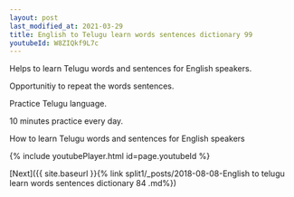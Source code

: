 ```yaml
---
layout: post
last_modified_at: 2021-03-29
title: English to Telugu learn words sentences dictionary 99 
youtubeId: W8ZIQkf9L7c
---
```

 
 
Helps to learn Telugu words and sentences for English speakers.

Opportunitiy to repeat the words sentences. 

Practice Telugu language. 
 
10 minutes practice every day. 
 
How to learn Telugu words and sentences for English speakers 
 
{% include youtubePlayer.html id=page.youtubeId %}
 
 
[Next]({{ site.baseurl }}{% link  split1/_posts/2018-08-08-English to telugu learn words sentences dictionary 84 .md%})
 
